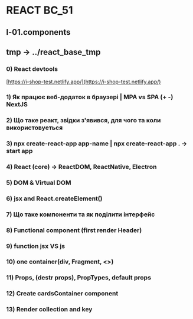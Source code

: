 # REACT BC_51

## l-01.components

## tmp -> ../react_base_tmp

### 0) React devtools

[https://i-shop-test.netlify.app/](https://i-shop-test.netlify.app/)

### 1) Як працює веб-додаток в браузері | MPA vs SPA (+ -) NextJS

### 2) Що таке реакт, звідки з'явився, для чого та коли використовуеться

### 3) npx create-react-app app-name | npx create-react-app . -> start app

### 4) React (core) -> ReactDOM, ReactNative, Electron

### 5) DOM & Virtual DOM

### 6) jsx and React.createElement()

### 7) Що таке компоненти та як подiлити iнтерфейс

### 8) Functional component (first render Header)

### 9) function jsx VS js

### 10) one container(div, Fragment, <>)

### 11) Props, (destr props), PropTypes, default props

### 12) Create cardsContainer component

### 13) Render collection and key
